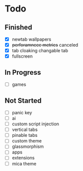# Todo

## Finished

- [x] newtab wallpapers
- [x] ~~perforamncec metrics~~ canceled
- [x] tab cloaking changable tab
- [x] fullscreen

## In Progress

- [ ] games

## Not Started

- [ ] panic key
- [ ] ai
- [ ] custom script injection
- [ ] vertical tabs
- [ ] pinable tabs
- [ ] custom theme
- [ ] glassmorphism
- [ ] apps
- [ ] extensions
- [ ] mica theme
